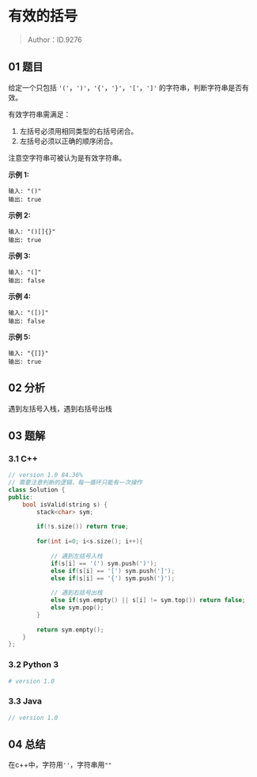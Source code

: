 # 有效的括号 

> Author：ID.9276

## 01 题目

给定一个只包括 `'('`，`')'`，`'{'`，`'}'`，`'['`，`']'` 的字符串，判断字符串是否有效。

有效字符串需满足：

1. 左括号必须用相同类型的右括号闭合。
2. 左括号必须以正确的顺序闭合。

注意空字符串可被认为是有效字符串。

**示例 1:**

```
输入: "()"
输出: true
```

**示例 2:**

```
输入: "()[]{}"
输出: true
```

**示例 3:**

```
输入: "(]"
输出: false
```

**示例 4:**

```
输入: "([)]"
输出: false
```

**示例 5:**

```
输入: "{[]}"
输出: true
```

## 02 分析

遇到左括号入栈，遇到右括号出栈

## 03 题解

### 3.1 C++

```c++
// version 1.0 84.36%
// 需要注意判断的逻辑，每一循环只能有一次操作
class Solution {
public:
    bool isValid(string s) {
        stack<char> sym;
        
        if(!s.size()) return true;
        
        for(int i=0; i<s.size(); i++){
            
            // 遇到左括号入栈
            if(s[i] == '(') sym.push(')');
            else if(s[i] == '[') sym.push(']');
            else if(s[i] == '{') sym.push('}');
            
            // 遇到右括号出栈
            else if(sym.empty() || s[i] != sym.top()) return false;
            else sym.pop();
        }
        
        return sym.empty();
    }
};
```



### 3.2 Python 3

```python
# version 1.0 

```

### 3.3 Java

```java
// version 1.0

```



## 04 总结

在c++中，字符用`''`，字符串用`""`

